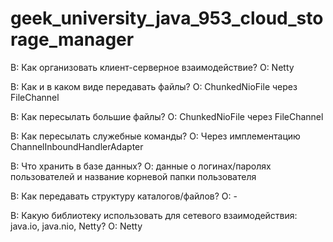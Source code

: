 # geek_university_java_953_cloud_storage_manager
В: Как организовать клиент-серверное взаимодействие?
О: Netty

В: Как и в каком виде передавать файлы?
O: ChunkedNioFile через FileChannel

В: Как пересылать большие файлы?
О: ChunkedNioFile через FileChannel

В: Как пересылать служебные команды?
О: Через имплементацию ChannelInboundHandlerAdapter

В: Что хранить в базе данных?
О: данные о логинах/паролях пользователей и название корневой папки пользователя

В: Как передавать структуру каталогов/файлов?
О: -

В: Какую библиотеку использовать для сетевого взаимодействия: java.io, java.nio, Netty?
О: Netty